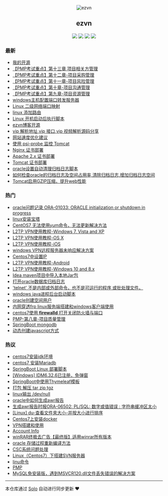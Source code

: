 <p align="center"><img alt="ezvn" src="https://ws2.sinaimg.cn/large/ab71ac88ly1g2a4umdxvnj205k05kt8t.jpg"></p><h2 align="center">
ezvn
</h2>

<h4 align="center"><p id="ezvn"></p></h4>
<p align="center"><a title="ezvn" target="_blank" href="https://github.com/wanwenjie1993/solo-blog"><img src="https://img.shields.io/github/last-commit/wanwenjie1993/solo-blog.svg?style=flat-square"></a>
<a title="GitHub repo size in bytes" target="_blank" href="https://github/wanwenjie1993/solo-blog"><img src="https://img.shields.io/github/repo-size/wanwenjie1993/solo-blog.svg?style=flat-square"></a>
<a title="Solo Version" target="_blank" href="https://github.com/b3log/solo/releases"><img src="https://img.shields.io/badge/solo-3.5.0-f1e05a.svg?style=flat-square"></a>
<a title="Hits" target="_blank" href="https://github.com/b3log/hits"><img src="https://hits.b3log.org/wanwenjie1993/solo-blog.svg"></a></p>

### 最新

* [我的开源](https://ezvn.cn/blog/my-github-repos)
* [【PMP考试重点】第十三章 项目相关方管理](https://ezvn.cn/blog/articles/2019/04/24/1556086481458.html)
* [【PMP考试重点】第十二章-项目采购管理](https://ezvn.cn/blog/articles/2019/04/24/1556086405456.html)
* [【PMP考试重点】第十一章-项目风险管理](https://ezvn.cn/blog/articles/2019/04/24/1556086264892.html)
* [【PMP考试重点】第十章-项目沟通管理](https://ezvn.cn/blog/articles/2019/04/24/1556086093073.html)
* [【PMP考试重点】第九章-项目资源管理](https://ezvn.cn/blog/articles/2019/04/24/1556085918890.html)
* [windows主机配置端口转发服务器](https://ezvn.cn/blog/articles/2019/04/22/1555914413721.html)
* [Linux 二级网络端口映射](https://ezvn.cn/blog/articles/2019/04/22/1555913414965.html)
* [linux 添加路由](https://ezvn.cn/blog/articles/2019/04/22/1555911891640.html)
* [Linux 开机启动后执行脚本](https://ezvn.cn/blog/articles/2019/04/22/1555911163939.html)
* [ezvn博客开源](https://ezvn.cn/blog/ezvn)
* [vip 解析地址,vip 接口,vip 视频解析源码分享](https://ezvn.cn/blog/vip)
* [网站速度优化建议](https://ezvn.cn/blog/articles/2019/04/18/1555550808428.html)
* [使用 psi-probe 监控 Tomcat](https://ezvn.cn/blog/articles/2019/04/17/1555489637739.html)
* [Nginx 证书部署](https://ezvn.cn/blog/articles/2019/04/17/1555477634334.html)
* [Apache 2.x 证书部署](https://ezvn.cn/blog/articles/2019/04/17/1555477595007.html)
* [Tomcat 证书部署](https://ezvn.cn/blog/articles/2019/04/17/1555477402081.html)
* [oracle设置自动清理归档日志脚本](https://ezvn.cn/blog/articles/2019/04/15/1555298218441.html)
* [如何检查oracle的归档日志及空间占用率,清除归档日志,增加归档日志空间](https://ezvn.cn/blog/articles/2019/04/15/1555293960068.html)
* [Tomcat启用GZIP压缩，提升web性能](https://ezvn.cn/blog/articles/2019/04/11/1554966243567.html)

### 热门

* [oracle问题记录 ORA-01033: ORACLE initialization or shutdown in progress](https://ezvn.cn/blog/articles/2019/04/10/1554865374383.html)
* [linux安装宝塔](https://ezvn.cn/blog/articles/2019/04/10/1554879076893.html)
* [CentOS7 无法使用yum命令，无法更新解决方法](https://ezvn.cn/blog/articles/2019/04/10/1554876590985.html)
* [L2TP VPN使用教程-Windows 7, Vista and XP](https://ezvn.cn/blog/articles/2019/04/09/1554796887918.html)
* [L2TP VPN使用教程-OS X](https://ezvn.cn/blog/articles/2019/04/09/1554796941838.html)
* [L2TP VPN使用教程-iOS](https://ezvn.cn/blog/articles/2019/04/09/1554797028023.html)
* [windows VPN远程服务器未响应解决方案](https://ezvn.cn/blog/articles/2019/04/09/1554797384649.html)
* [Centos7中设置IP](https://ezvn.cn/blog/articles/2019/04/10/1554873977434.html)
* [L2TP VPN使用教程-Android](https://ezvn.cn/blog/articles/2019/04/09/1554796984839.html)
* [L2TP VPN使用教程-Windows 10 and 8.x](https://ezvn.cn/blog/articles/2019/04/09/1554796845360.html)
* [Idea maven项目中导入本地Jar包](https://ezvn.cn/blog/articles/2019/04/09/1554792932000.html)
* [打开oracle数据库归档日志](https://ezvn.cn/blog/articles/2019/04/09/1554786904167.html)
* ['telnet' 不是内部或外部命令，也不是可运行的程序 或批处理文件。](https://ezvn.cn/blog/articles/2019/04/09/1554790108080.html)
* [windows java进程后台启动脚本](https://ezvn.cn/blog/articles/2019/04/09/1554786668810.html)
* [oracle创建空间用户](https://ezvn.cn/blog/articles/2019/04/09/1554786818282.html)
* [内网穿透frp linux服务端搭建和windows客户端使用](https://ezvn.cn/blog/articles/2019/03/24/1553440714576.html)
* [centos7使用 <b>firewalld</b> 打开关闭防火墙与端口](https://ezvn.cn/blog/articles/2019/03/24/1553437262508.html)
* [PMP-第八章-项目质量管理](https://ezvn.cn/blog/articles/2019/04/08/1554710630464.html)
* [SpringBoot mongodb](https://ezvn.cn/blog/articles/2019/03/31/1554043829162.html)
* [动态创建javascript方式](https://ezvn.cn/blog/articles/2019/03/24/1553401999674.html)

### 热议

* [centos7安装jdk环境](https://ezvn.cn/blog/articles/2019/03/24/1553402195297.html)
* [centos7 安装Mariadb](https://ezvn.cn/blog/articles/2019/03/24/1553439777058.html)
* [SpringBoot Linux 部署脚本](https://ezvn.cn/blog/articles/2019/03/24/1553440423522.html)
* [[Windows] IDM6.32.6已注册，免弹窗](https://ezvn.cn/blog/articles/2019/03/24/1553441104779.html)
* [SpringBoot中使用Thymeleaf模板](https://ezvn.cn/blog/articles/2019/03/24/1553441287274.html)
* [打包 解压 tar zip tgz](https://ezvn.cn/blog/articles/2019/03/25/1553478317487.html)
* [linux输出 /dev/null](https://ezvn.cn/blog/articles/2019/03/25/1553484592317.html)
* [oracle中如何生成awr报告](https://ezvn.cn/blog/articles/2019/03/25/1553501400910.html)
* [生成awr报告时报ORA-06502: PL/SQL: 数字或值错误 : 字符串缓冲区太小](https://ezvn.cn/blog/articles/2019/03/25/1553502975079.html)
* [[Linux] du-查看文件夹大小-并按大小进行排序](https://ezvn.cn/blog/articles/2019/03/26/1553566000514.html)
* [Centos7上安装docker](https://ezvn.cn/blog/articles/2019/03/26/1553576290546.html)
* [VPN搭建和使用](https://ezvn.cn/blog/articles/2019/03/26/1553578523423.html)
* [Account Info](https://ezvn.cn/blog/password)
* [winRAR终极去广告【最终版】适用winrar所有版本 ](https://ezvn.cn/blog/articles/2019/03/26/1553610400920.html)
* [oracle 存储过程重新编译方法](https://ezvn.cn/blog/articles/2019/03/27/1553653857401.html)
* [CSC系统问题处理](https://ezvn.cn/blog/csc)
* [Linux（Centos7）下搭建SVN服务器](https://ezvn.cn/blog/articles/2019/03/28/1553753125671.html)
* [linu命令](https://ezvn.cn/blog/articles/2019/03/28/1553762241292.html)
* [PMP](https://ezvn.cn/blog/articles/2019/03/28/1553774438790.html)
* [MySQL免安装版，遇到MSVCR120.dll文件丢失错误的解决方案](https://ezvn.cn/blog/articles/2019/03/30/1553941174223.html)

---

本仓库通过 [Solo](https://github.com/b3log/solo) 自动进行同步更新 ❤️ 